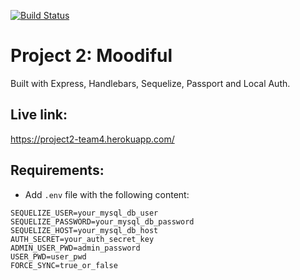 [![Build Status](https://travis-ci.com/mjfonke/project2.svg?branch=master)](https://travis-ci.com/mjfonke/project2)

# Project 2: Moodiful

Built with Express, Handlebars, Sequelize, Passport and Local Auth.

## Live link:
https://project2-team4.herokuapp.com/

## Requirements:

* Add `.env` file with the following content:

```
SEQUELIZE_USER=your_mysql_db_user
SEQUELIZE_PASSWORD=your_mysql_db_password
SEQUELIZE_HOST=your_mysql_db_host
AUTH_SECRET=your_auth_secret_key
ADMIN_USER_PWD=admin_password
USER_PWD=user_pwd
FORCE_SYNC=true_or_false
```
